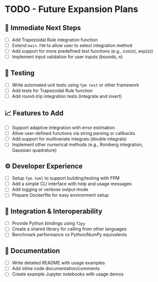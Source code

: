 # TODO - Future Expansion Plans

## 🚀 Immediate Next Steps
- [ ] Add Trapezoidal Rule integration function  
- [ ] Extend `main.f90` to allow user to select integration method  
- [ ] Add support for more predefined test functions (e.g., cos(x), exp(x))  
- [ ] Implement input validation for user inputs (bounds, n)  

## 🧪 Testing
- [ ] Write automated unit tests using `fpm test` or other framework  
- [ ] Add tests for Trapezoidal Rule function  
- [ ] Add round-trip integration tests (integrate and invert)  

## 📈 Features to Add
- [ ] Support adaptive integration with error estimation  
- [ ] Allow user-defined functions via string parsing or callbacks  
- [ ] Add support for multivariate integrals (double integrals)  
- [ ] Implement other numerical methods (e.g., Romberg integration, Gaussian quadrature)  

## ⚙️ Developer Experience
- [ ] Setup `fpm.toml` to support building/testing with FPM  
- [ ] Add a simple CLI interface with help and usage messages  
- [ ] Add logging or verbose output mode  
- [ ] Prepare Dockerfile for easy environment setup  

## 🔗 Integration & Interoperability
- [ ] Provide Python bindings using `f2py`  
- [ ] Create a shared library for calling from other languages  
- [ ] Benchmark performance vs Python/NumPy equivalents  

## 🎨 Documentation
- [ ] Write detailed README with usage examples  
- [ ] Add inline code documentation/comments  
- [ ] Create example Jupyter notebooks with usage demos  